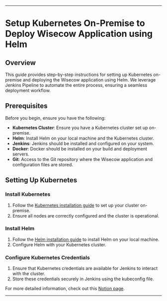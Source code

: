 
---

#  Setup Kubernetes On-Premise to Deploy Wisecow Application using Helm

## Overview
This guide provides step-by-step instructions for setting up Kubernetes on-premise and deploying the Wisecow application using Helm. We leverage Jenkins Pipeline to automate the entire process, ensuring a seamless deployment workflow.

## Prerequisites
Before you begin, ensure you have the following:

- **Kubernetes Cluster**: Ensure you have a Kubernetes cluster set up on-premise.
- **Helm**: Install Helm on your local machine and the Kubernetes cluster.
- **Jenkins**: Jenkins should be installed and configured on your system.
- **Docker**: Docker should be installed on your build and deployment servers.
- **Git**: Access to the Git repository where the Wisecow application and configuration files are stored.

## Setting Up Kubernetes
### Install Kubernetes
1. Follow the [Kubernetes installation guide](https://kubernetes.io/docs/setup/) to set up your cluster on-premise.
2. Ensure all nodes are correctly configured and the cluster is operational.

### Install Helm
1. Follow the [Helm installation guide](https://helm.sh/docs/intro/install/) to install Helm on your local machine.
2. Configure Helm with your Kubernetes cluster.

### Configure Kubernetes Credentials
1. Ensure that Kubernetes credentials are available for Jenkins to interact with the cluster.
2. Store these credentials securely in Jenkins using the kubeconfig file.

For more detailed information, check out this [Notion page](https://www.notion.so/All-Required-Things-which-needed-To-Provision-K8S-on-an-on-Premise-1eec48e905f44b53ad0df6d6ee57e3a0?pvs=4).

---
